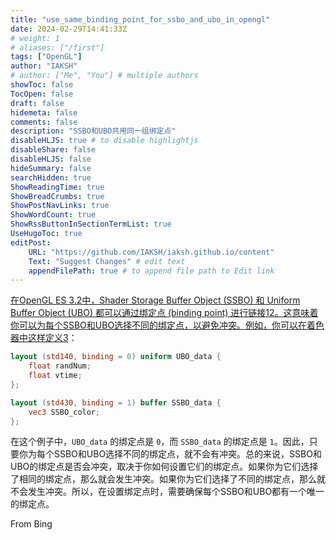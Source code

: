```yaml
---
title: "use_same_binding_point_for_ssbo_and_ubo_in_opengl"
date: 2024-02-29T14:41:33Z
# weight: 1
# aliases: ["/first"]
tags: ["OpenGL"]
author: "IAKSH"
# author: ["Me", "You"] # multiple authors
showToc: false
TocOpen: false
draft: false
hidemeta: false
comments: false
description: "SSBO和UBO共用同一组绑定点"
disableHLJS: true # to disable highlightjs
disableShare: false
disableHLJS: false
hideSummary: false
searchHidden: true
ShowReadingTime: true
ShowBreadCrumbs: true
ShowPostNavLinks: true
ShowWordCount: true
ShowRssButtonInSectionTermList: true
UseHugoToc: true
editPost:
    URL: "https://github.com/IAKSH/iaksh.github.io/content"
    Text: "Suggest Changes" # edit text
    appendFilePath: true # to append file path to Edit link
---
```


[在OpenGL ES 3.2中，Shader Storage Buffer Object (SSBO) 和 Uniform Buffer Object (UBO) 都可以通过绑定点 (binding point) 进行链接](https://zhuanlan.zhihu.com/p/483482044)[1](https://zhuanlan.zhihu.com/p/483482044)[2](http://www.selfgleam.com/interface-block-ubo-ssbo)[。这意味着你可以为每个SSBO和UBO选择不同的绑定点，以避免冲突。例如，你可以在着色器中这样定义](https://blog.csdn.net/What_can_you_do/article/details/125620229)[3](https://blog.csdn.net/What_can_you_do/article/details/125620229)：

```glsl
layout (std140, binding = 0) uniform UBO_data {
    float randNum;
    float vtime;
};

layout (std430, binding = 1) buffer SSBO_data {
    vec3 SSBO_color;
};
```

在这个例子中，`UBO_data` 的绑定点是 `0`，而 `SSBO_data` 的绑定点是 `1`。因此，只要你为每个SSBO和UBO选择不同的绑定点，就不会有冲突。总的来说，SSBO和UBO的绑定点是否会冲突，取决于你如何设置它们的绑定点。如果你为它们选择了相同的绑定点，那么就会发生冲突。如果你为它们选择了不同的绑定点，那么就不会发生冲突。所以，在设置绑定点时，需要确保每个SSBO和UBO都有一个唯一的绑定点。

From Bing